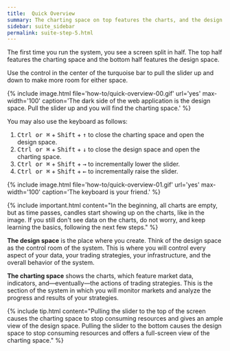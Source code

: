 ```yaml
---
title:  Quick Overview
summary: The charting space on top features the charts, and the design space at the bottom features the control room of the system.
sidebar: suite_sidebar
permalink: suite-step-5.html
---
```


The first time you run the system, you see a screen split in half. The top half features the <a data-toggle="tooltip" data-original-title="{{site.data.charting_space.charting_space}}">charting space</a> and the bottom half features the <a data-toggle="tooltip" data-original-title="{{site.data.concepts.design_space}}">design space</a>.

Use the control in the center of the turquoise bar to pull the slider up and down to make more room for either space.

{% include image.html file='how-to/quick-overview-00.gif' url='yes' max-width='100' caption='The dark side of the web application is the design space. Pull the slider up and you will find the charting space.' %}

You may also use the keyboard as follows:

1. <kbd>Ctrl or &#8984;</kbd> + <kbd>Shift</kbd> + <kbd>&#8593;</kbd> to close the charting space and open the design space.
1. <kbd>Ctrl or &#8984;</kbd> + <kbd>Shift</kbd> + <kbd>&#8595;</kbd> to close the design space and open the charting space.
1. <kbd>Ctrl or &#8984;</kbd> + <kbd>Shift</kbd> + <kbd>&#8594;</kbd> to incrementally lower the slider.
1. <kbd>Ctrl or &#8984;</kbd> + <kbd>Shift</kbd> + <kbd>&#8592;</kbd> to incrementally raise the slider.

{% include image.html file='how-to/quick-overview-01.gif' url='yes' max-width='100' caption='The keyboard is your friend.' %}

{% include important.html content="In the beginning, all charts are empty, but as time passes, candles start showing up on the charts, like in the image. If you still don't see data on the charts, do not worry, and keep learning the basics, following the next few steps." %}

**The design space** is the place where you create. Think of the design space as the control room of the system. This is where you will control every aspect of your data, your trading strategies, your infrastructure, and the overall behavior of the system.

**The charting space** shows the charts, which feature market data, indicators, and&mdash;eventually&mdash;the actions of trading strategies. This is the section of the system in which you will monitor markets and analyze the progress and results of your strategies.

{% include tip.html content="Pulling the slider to the top of the screen causes the charting space to stop consuming resources and gives an ample view of the design space. Pulling the slider to the bottom causes the design space to stop consuming resources and offers a full-screen view of the charting space." %}